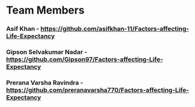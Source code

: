 # Team Members

### Asif Khan - https://github.com/asifkhan-11/Factors-affecting-Life-Expectancy 

### Gipson Selvakumar Nadar - https://github.com/Gipson97/Factors-affecting-Life-Expectancy  

### Prerana Varsha Ravindra - https://github.com/preranavarsha770/Factors-affecting-Life-Expectancy 

